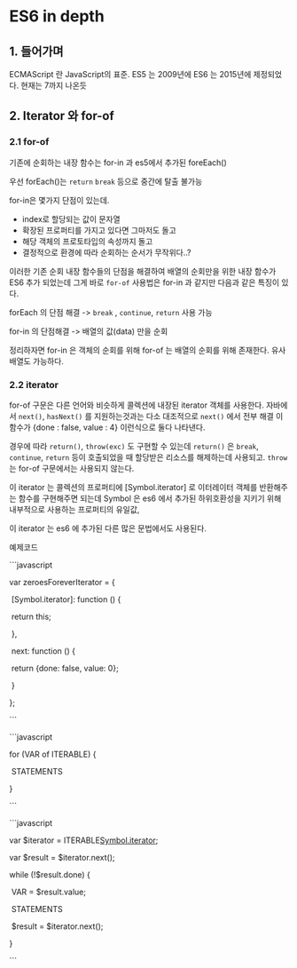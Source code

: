 # ES6 in depth



## 1. 들어가며

ECMAScript 란 JavaScript의 표준. ES5 는 2009년에 ES6 는 2015년에 제정되었다. 현재는 7까지 나온듯 



## 2. Iterator 와 for-of 



### 2.1 for-of 

기존에 순회하는 내장 함수는 for-in 과 es5에서 추가된 foreEach() 



우선 forEach()는 `return` `break` 등으로 중간에 탈출 불가능 

for-in은 몇가지 단점이 있는데. 

- index로 할당되는 값이 문자열 
- 확장된 프로퍼티를 가지고 있다면 그마저도 돌고 
- 해당 객체의 프로토타입의 속성까지 돌고 
- 결정적으로 환경에 따라 순회하는 순서가 무작위다..?



이러한 기존 순회 내장 함수들의 단점을 해결하여 배열의 순회만을 위한 내장 함수가 ES6 추가 되었는데 그게 바로 `for-of` 사용법은 for-in 과 같지만 다음과 같은 특징이 있다. 



forEach 의 단점 해결 -> `break` , `continue`, `return` 사용 가능 

for-in 의 단점해결 -> 배열의 값(data) 만을 순회 



정리하자면 for-in 은 객체의 순회를 위해 for-of 는 배열의 순회를 위해 존재한다. 유사 배열도 가능하다. 



### 2.2 iterator 



for-of 구문은 다른 언어와 비슷하게 콜렉션에 내장된 iterator 객체를 사용한다. 자바에서 `next()`, `hasNext()` 를 지원하는것과는 다소 대조적으로 `next()` 에서 전부 해결 이 함수가  {done : false, value : 4} 이런식으로 둘다 나타낸다. 



경우에 따라 `return()`, `throw(exc)` 도 구현할 수 있는데 `return()` 은 `break`, `continue`, `return` 등이 호출되었을 때 할당받은 리소스를 해제하는데 사용되고. `throw` 는 for-of 구문에서는 사용되지 않는다. 



이 iterator 는 콜렉션의 프로퍼티에 [Symbol.iterator] 로 이터레이터 객체를 반환해주는 함수를 구현해주면 되는데 Symbol 은 es6 에서 추가된 하위호환성을 지키기 위해 내부적으로 사용하는 프로퍼티의 유일값,  



이 iterator 는 es6 에 추가된 다른 많은 문법에서도 사용된다. 



예제코드  

\```javascript 

var zeroesForeverIterator = {  

​    [Symbol.iterator]: function () {  

​        return this;  

​    },

​    next: function () {  

​        return {done: false, value: 0};  

​    } 

};

\```



\```javascript

for (VAR of ITERABLE) {  

​    STATEMENTS 

}

\```



\```javascript 

var $iterator = ITERABLE[Symbol.iterator]();  

var $result = $iterator.next();  

while (!$result.done) {  

​    VAR = $result.value; 

​    STATEMENTS 

​    $result = $iterator.next(); 

}

\``` 